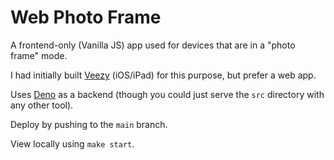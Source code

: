 # Web Photo Frame

A frontend-only (Vanilla JS) app used for devices that are in a "photo frame" mode.

I had initially built [Veezy]() (iOS/iPad) for this purpose, but prefer a web app.

Uses [Deno](https://deno.land) as a backend (though you could just serve the `src` directory with any other tool).

Deploy by pushing to the `main` branch.

View locally using `make start`.

